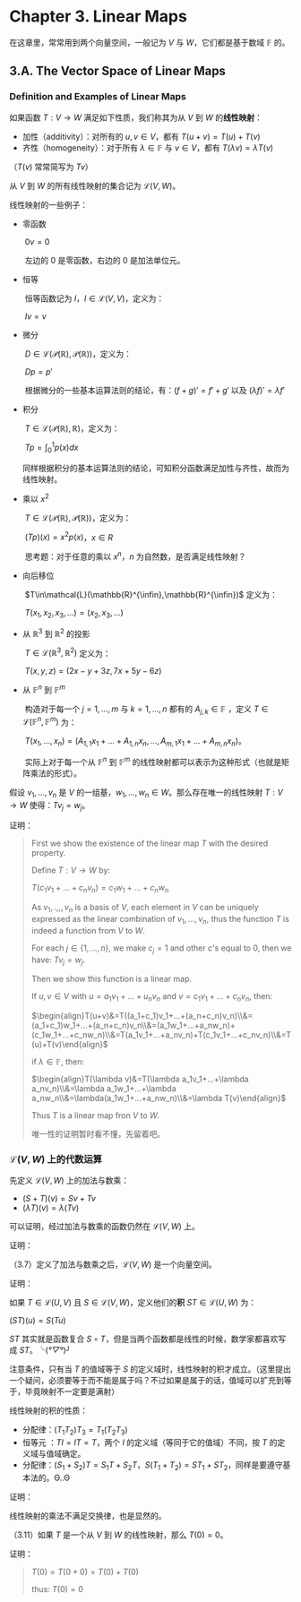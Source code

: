 # Chapter 3. Linear Maps

在这章里，常常用到两个向量空间，一般记为 $V$ 与 $W$，它们都是基于数域 $\mathbb{F}$ 的。

## 3.A. The Vector Space of Linear Maps

### Definition and Examples of Linear Maps

如果函数 $T:V\rightarrow W$ 满足如下性质，我们称其为从 $V$ 到 $W$ 的**线性映射**：

* 加性（additivity）：对所有的 $u,v\in V$，都有 $T(u+v) = T(u) + T(v)$
* 齐性（homogeneity）：对于所有 $\lambda\in\mathbb{F}$ 与 $v\in V$，都有 $T(\lambda v) = \lambda T(v)$

（$T(v)$ 常常简写为 $Tv$）

从 $V$ 到 $W$ 的所有线性映射的集合记为 $\mathcal{L}(V,W)$。

线性映射的一些例子：

* 零函数

  ​	$0v=0$

  ​	左边的 $0$ 是零函数，右边的 $0$ 是加法单位元。

* 恒等

  ​	恒等函数记为 $I$，$I\in\mathcal{L}(V,V)$，定义为：

  ​	$Iv=v$

* 微分

  ​	$D\in\mathcal{L}(\mathcal{P}(\mathbb{R}),\mathcal{P}(\mathbb{R}))$，定义为：

  ​	$Dp=p'$

  ​	根据微分的一些基本运算法则的结论，有：$(f+g)'=f'+g'$ 以及 $(\lambda f)'=\lambda f'$

* 积分

  ​	$T\in\mathcal{L}(\mathcal{P}(\mathbb{R}),\mathbb{R})$，定义为：

  ​	$Tp=\int_0^1p(x)dx$

  ​	同样根据积分的基本运算法则的结论，可知积分函数满足加性与齐性，故而为线性映射。

* 乘以 $x^2$

  ​	$T\in\mathcal{L}(\mathcal{P}(\mathbb{R}),\mathcal{P}(\mathbb{R}))$，定义为：

  ​	$(Tp)(x)=x^2p(x)$，$x\in R$

  ​	思考题：对于任意的乘以 $x^n$，$n$ 为自然数，是否满足线性映射？

* 向后移位

  ​	$T\in\mathcal{L}(\mathbb{R}^{\infin},\mathbb{R}^{\infin})$ 定义为：

  ​	$T(x_1,x_2,x_3,...)=(x_2,x_3,...)$

* 从 $\mathbb{R}^3$ 到 $\mathbb{R}^2$ 的投影

  ​	$T\in\mathcal{L}(\mathbb{R}^3,\mathbb{R}^2)$ 定义为：

  ​	$T(x,y,z) = (2x-y+3z,7x+5y-6z)$

* 从 $\mathbb{F}^n$ 到  $\mathbb{F}^m$

  ​	构造对于每一个 $j=1,...,m$ 与 $k=1,...,n$ 都有的 $A_{j,k}\in \mathbb{F}$ ，定义 $T\in\mathcal{L}(\mathbb{F}^n,\mathbb{F}^m)$ 为：

  ​	$T(x_1,...,x_n)=(A_{1,1}x_1+...+A_{1,n}x_n,...,A_{m,1}x_1+...+A_{m,n}x_n)$。

  ​	实际上对于每一个从 $\mathbb{F}^n$ 到  $\mathbb{F}^m$ 的线性映射都可以表示为这种形式（也就是矩阵乘法的形式）。

 假设 $v_1,...,v_n$ 是 $V$ 的一组基，$w_1,...,w_n\in W$。那么存在唯一的线性映射 $T:V\rightarrow W$ 使得：$Tv_j=w_j$。

证明：

> First we show the existence of the linear map $T$ with the desired property.
>
> Define $T:V\rightarrow W$ by:
>
> $T(c_1v_1+...+c_nv_n)=c_1w_1+...+c_nw_n$ 
>
> As $v_1,.,,,v_n$ is a basis of $V$, each element in $V$ can be uniquely expressed as the linear combination of $v_1,...,v_n$, thus the function $T$ is indeed a function from $V$ to $W$.
>
> For each $j\in\{1,...,n\}$, we make $c_j=1$ and other $c$'s equal to $0$, then we have: $Tv_j=w_j$.
>
> Then we show this function is a linear map.
>
> If $u,v\in V$ with $u=a_1v_1+...+u_nv_n$ and $v=c_1v_1+...+c_nv_n$, then:
>
> $\begin{align}T(u+v)&=T((a_1+c_1)v_1+...+(a_n+c_n)v_n)\\&=(a_1+c_1)w_1+...+(a_n+c_n)v_n\\&=(a_1w_1+...+a_nw_n)+(c_1w_1+...+c_nw_n)\\&=T(a_1v_1+...+a_nv_n)+T(c_1v_1+...+c_nv_n)\\&=T(u)+T(v)\end{align}$
>
> if $\lambda\in\mathbb{F}$, then:
>
> $\begin{align}T(\lambda v)&=T(\lambda a_1v_1+...+\lambda a_nv_n)\\&=\lambda a_1w_1+...+\lambda a_nw_n\\&=\lambda(a_1w_1+...+a_nw_n)\\&=\lambda T(v)\end{align}$
>
> Thus $T$ is a linear map fron $V$ to $W$.
>
> 唯一性的证明暂时看不懂，先留着吧。

### $\mathcal{L}(V,W)$ 上的代数运算

先定义 $\mathcal{L}(V,W)$ 上的加法与数乘：

* $(S+T)(v)=Sv+Tv$
* $(\lambda T)(v)=\lambda(Tv)$

可以证明，经过加法与数乘的函数仍然在 $\mathcal{L}(V,W)$ 上。

证明：

> 

（3.7）定义了加法与数乘之后，$\mathcal{L}(V,W)$ 是一个向量空间。

证明：

> 

如果 $T\in\mathcal{L}(U,V)$ 且 $S\in\mathcal{L}(V,W)$，定义他们的**积** $ST\in\mathcal{L}(U,W)$ 为：

$(ST)(u)=S(Tu)$

$ST$ 其实就是函数复合 $S\circ T$，但是当两个函数都是线性的时候，数学家都喜欢写成 $ST$。╰(*°▽°*)╯

注意条件，只有当 $T$ 的值域等于 $S$ 的定义域时，线性映射的积才成立。（这里提出一个疑问，必须要等于而不能是属于吗？不过如果是属于的话，值域可以扩充到等于，毕竟映射不一定要是满射）

线性映射的积的性质：

* 分配律：$(T_1T_2)T_3=T_1(T_2T_3)$
* 恒等元 ：$TI=IT=T$，两个 $I$ 的定义域（等同于它的值域）不同，按 $T$ 的定义域与值域确定。
* 分配律：$(S_1+S_2)T=S_1T+S_2T$，$S(T_1+T_2)=ST_1+ST_2$，同样是要遵守基本法的。Θ..Θ

证明：

> 

线性映射的乘法不满足交换律，也是显然的。

（3.11）如果 $T$ 是一个从 $V$ 到 $W$ 的线性映射，那么 $T(0)=0$。

证明：

> $T(0)=T(0+0)=T(0)+T(0)$
>
> thus: $T(0)=0$